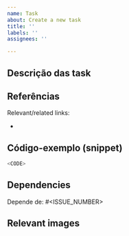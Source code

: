```yaml
---
name: Task
about: Create a new task
title: ''
labels: ''
assignees: ''

---
```


## Descrição das task

<!-- Descreva o que o dev deve fazer para completar a task. -->

## Referências

Relevant/related links:

<!-- Lista de quaisquer links que podem ajudar o dev a fazer a task. -->
-

<!-- Você tem uma rascunho de código que pode ajudar o dev a fazer a tarefa? -->
## Código-exemplo (snippet)

```python
<CODE>
```

<!-- Essa task depende de alguma outra? -->
## Dependencies

Depende de: #<ISSUE_NUMBER>

## Relevant images
